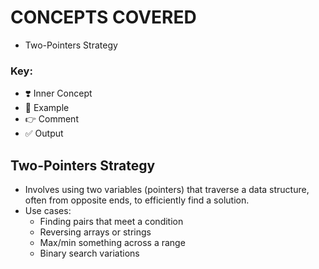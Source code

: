 # CONCEPTS COVERED

- Two-Pointers Strategy

### Key:
- ❣️ Inner Concept
- 🦋 Example
- 👉 Comment
- ✅ Output

## Two-Pointers Strategy
- Involves using two variables (pointers) that traverse a data structure, often from opposite ends, to efficiently find a solution.
- Use cases:
    - Finding pairs that meet a condition
    - Reversing arrays or strings
    - Max/min something across a range
    - Binary search variations